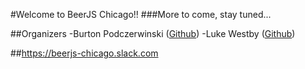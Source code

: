 #Welcome to BeerJS Chicago!!
###More to come, stay tuned...

##Organizers
-Burton Podczerwinski ([Github](https://github.com/befreestudios))
-Luke Westby ([Github](https://github.com/lukewestby))

##https://beerjs-chicago.slack.com